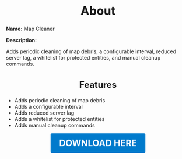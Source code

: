 <h1 style="text-align:center; font-size:2rem; font-weight:bold;">About</h1>

**Name:**
Map Cleaner

**Description:**

Adds periodic cleaning of map debris, a configurable interval, reduced server lag, a whitelist for protected entities, and manual cleanup commands.

<h2 style="text-align:center; font-size:1.5rem; font-weight:bold;">Features</h2>

- Adds periodic cleaning of map debris
- Adds a configurable interval
- Adds reduced server lag
- Adds a whitelist for protected entities
- Adds manual cleanup commands




<p align="center"><a href="https://github.com/LiliaFramework/Modules/raw/refs/heads/gh-pages/mapcleaner.zip" style="display:inline-block;padding:12px 24px;font-size:1.5rem;font-weight:bold;text-decoration:none;color:#fff;background-color:var(--md-primary-fg-color,#007acc);border-radius:4px;">DOWNLOAD HERE</a></p>
